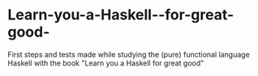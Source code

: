 Learn-you-a-Haskell--for-great-good-
====================================

First steps and tests made while studying the (pure) functional language Haskell with the book "Learn you a Haskell for great good"